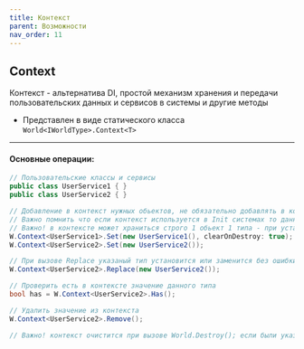 ```yaml
---
title: Контекст
parent: Возможности
nav_order: 11
---
```


## Context
Контекст - альтернатива DI, простой механизм хранения и передачи пользовательских данных и сервисов в системы и другие методы
- Представлен в виде статического класса `World<IWorldType>.Context<T>`

___
#### Основные операции:
```csharp
// Пользовательские классы и сервисы
public class UserService1 { }
public class UserService2 { }

// Добавление в контекст нужных обьектов, не обязательно добавлять в контекст обьекты до инициализации, в процессе работы систем также могут добавляться новые данные
// Важно помнить что если контекст используется в Init системах то данные туда должны быть переданы до World.Initialize() или до вызова в цепочке вызовов конкретной Init системы 
// Важно! в контексте может храниться строго 1 обьект 1 типа - при установке чере метод Set повторно одного типа будет ошибка
W.Context<UserService1>.Set(new UserService1(), clearOnDestroy: true);
W.Context<UserService2>.Set(new UserService2());

// При вызове Replace указаный тип установится или заменится без ошибки 
W.Context<UserService2>.Replace(new UserService2());

// Проверить есть в контексте значение данного типа
bool has = W.Context<UserService2>.Has();

// Удалить значение из контекста
W.Context<UserService2>.Remove();

// Важно! контекст очистится при вызове World.Destroy(); если были указаны clearOnDestroy true при установке значения
````